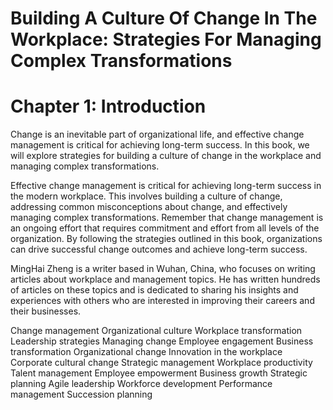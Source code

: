 # Building A Culture Of Change In The Workplace: Strategies For Managing Complex Transformations

# Chapter 1: Introduction

Change is an inevitable part of organizational life, and effective change management is critical for achieving long-term success. In this book, we will explore strategies for building a culture of change in the workplace and managing complex transformations.

Effective change management is critical for achieving long-term success in the modern workplace. This involves building a culture of change, addressing common misconceptions about change, and effectively managing complex transformations. Remember that change management is an ongoing effort that requires commitment and effort from all levels of the organization. By following the strategies outlined in this book, organizations can drive successful change outcomes and achieve long-term success.

MingHai Zheng is a writer based in Wuhan, China, who focuses on writing articles about workplace and management topics. He has written hundreds of articles on these topics and is dedicated to sharing his insights and experiences with others who are interested in improving their careers and their businesses.

Change management
Organizational culture
Workplace transformation
Leadership strategies
Managing change
Employee engagement
Business transformation
Organizational change
Innovation in the workplace
Corporate cultural change
Strategic management
Workplace productivity
Talent management
Employee empowerment
Business growth
Strategic planning
Agile leadership
Workforce development
Performance management
Succession planning
